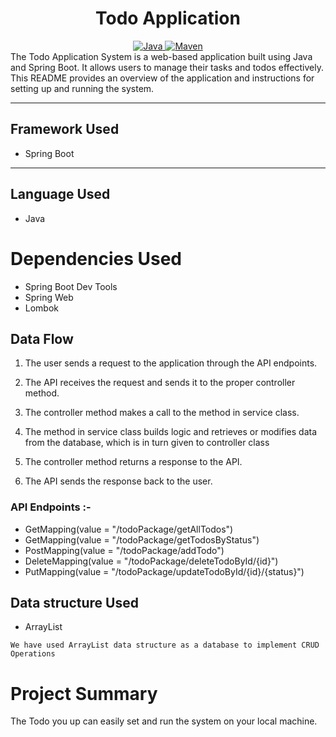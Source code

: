 <center>
<h1> Todo Application </h1>
</center>
<center>
<a href="Java url">
    <img alt="Java" src="https://img.shields.io/badge/Java->=8-darkblue.svg" />
</a>
<a href="Maven url" >
    <img alt="Maven" src="https://img.shields.io/badge/maven-3.0.5-brightgreen.svg" />
</a>
</center>
The Todo Application System is a web-based application built using Java and Spring Boot. It allows users to manage their tasks and todos effectively. This README provides an overview of the application and instructions for setting up and running the system.

---

## Framework Used
* Spring Boot

---

## Language Used
* Java

# Dependencies Used
* Spring Boot Dev Tools
* Spring Web
* Lombok

## Data Flow

1. The user sends a request to the application through the API endpoints.
2. The API receives the request and sends it to the proper controller method.
3. The controller method makes a call to the method in service class.

4. The method in service class builds logic and retrieves or modifies data from the database, which is in turn given to controller class
5. The controller method returns a response to the API.
6. The API sends the response back to the user.

### API Endpoints :-
* GetMapping(value = "/todoPackage/getAllTodos")
* GetMapping(value = "/todoPackage/getTodosByStatus")
* PostMapping(value = "/todoPackage/addTodo")
* DeleteMapping(value = "/todoPackage/deleteTodoById/{id}")
* PutMapping(value = "/todoPackage/updateTodoById/{id}/{status}")

## Data structure Used
* ArrayList
```
We have used ArrayList data structure as a database to implement CRUD Operations 
```

# Project Summary
The Todo you up can easily set and run the system on your local machine.
